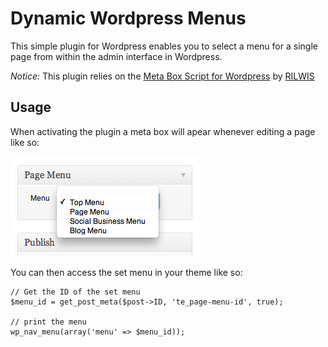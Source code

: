 # Dynamic Wordpress Menus
This simple plugin for Wordpress enables you to select a menu for a 
single page from within the admin interface in Wordpress.

*Notice:* This plugin relies on the [Meta Box Script for Wordpress](http://www.deluxeblogtips.com/meta-box-script-for-wordpress/) by [RILWIS](http://www.deluxeblogtips.com/)

## Usage

When activating the plugin a meta box will apear whenever editing a page like so:

![metabox](https://github.com/ksmandersen/Dynamic-Wordpress-Menus/blob/master/screenshots/metabox.png?raw=true)

You can then access the set menu in your theme like so:

	// Get the ID of the set menu
	$menu_id = get_post_meta($post->ID, 'te_page-menu-id', true);
	
	// print the menu
	wp_nav_menu(array('menu' => $menu_id));